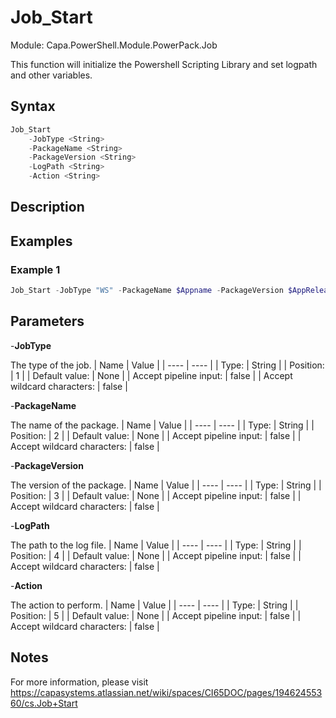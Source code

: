 # Job_Start
Module: Capa.PowerShell.Module.PowerPack.Job

This function will initialize the Powershell Scripting Library and set logpath and other variables.

## Syntax

```powershell
Job_Start
	-JobType <String>
	-PackageName <String>
	-PackageVersion <String>
	-LogPath <String>
	-Action <String>
```

## Description



## Examples

### Example 1
```powershell
Job_Start -JobType "WS" -PackageName $Appname -PackageVersion $AppRelease -LogPath $LogFile -Action "Install"
```
    

## Parameters

-**JobType**

The type of the job.
| Name | Value |
| ---- | ---- |
| Type: | String |
| Position: | 1 | 
| Default value: | None | 
| Accept pipeline input: | false | 
| Accept wildcard characters: | false | 

-**PackageName**

The name of the package.
| Name | Value |
| ---- | ---- |
| Type: | String |
| Position: | 2 | 
| Default value: | None | 
| Accept pipeline input: | false | 
| Accept wildcard characters: | false | 

-**PackageVersion**

The version of the package.
| Name | Value |
| ---- | ---- |
| Type: | String |
| Position: | 3 | 
| Default value: | None | 
| Accept pipeline input: | false | 
| Accept wildcard characters: | false | 

-**LogPath**

The path to the log file.
| Name | Value |
| ---- | ---- |
| Type: | String |
| Position: | 4 | 
| Default value: | None | 
| Accept pipeline input: | false | 
| Accept wildcard characters: | false | 

-**Action**

The action to perform.
| Name | Value |
| ---- | ---- |
| Type: | String |
| Position: | 5 | 
| Default value: | None | 
| Accept pipeline input: | false | 
| Accept wildcard characters: | false | 


## Notes

For more information, please visit https://capasystems.atlassian.net/wiki/spaces/CI65DOC/pages/19462455360/cs.Job+Start
